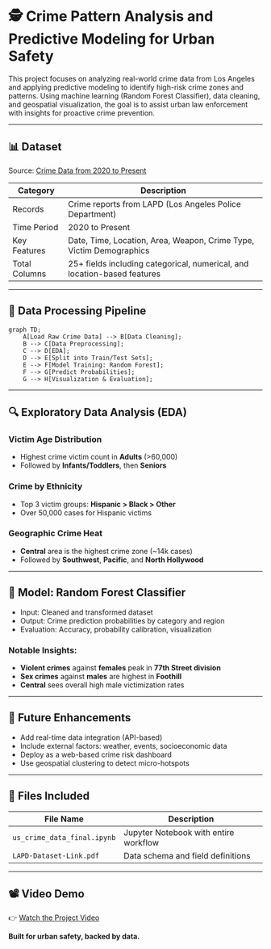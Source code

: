 
# 🕵️ Crime Pattern Analysis and Predictive Modeling for Urban Safety

This project focuses on analyzing real-world crime data from Los Angeles and applying predictive modeling to identify high-risk crime zones and patterns. Using machine learning (Random Forest Classifier), data cleaning, and geospatial visualization, the goal is to assist urban law enforcement with insights for proactive crime prevention.

---

## 📊 Dataset

Source: [Crime Data from 2020 to Present](https://catalog.data.gov/dataset/crime-data-from-2020-to-present)

| Category      | Description                                                              |
| ------------- | ------------------------------------------------------------------------ |
| Records       | Crime reports from LAPD (Los Angeles Police Department)                  |
| Time Period   | 2020 to Present                                                          |
| Key Features  | Date, Time, Location, Area, Weapon, Crime Type, Victim Demographics      |
| Total Columns | 25+ fields including categorical, numerical, and location-based features |

---

## 🧹 Data Processing Pipeline

```mermaid
graph TD;
    A[Load Raw Crime Data] --> B[Data Cleaning];
    B --> C[Data Preprocessing];
    C --> D[EDA];
    D --> E[Split into Train/Test Sets];
    E --> F[Model Training: Random Forest];
    F --> G[Predict Probabilities];
    G --> H[Visualization & Evaluation];
```

---

## 🔍 Exploratory Data Analysis (EDA)

### Victim Age Distribution

- Highest crime victim count in **Adults** (>60,000)
- Followed by **Infants/Toddlers**, then **Seniors**

### Crime by Ethnicity

- Top 3 victim groups: **Hispanic > Black > Other**
- Over 50,000 cases for Hispanic victims

### Geographic Crime Heat

- **Central** area is the highest crime zone (~14k cases)
- Followed by **Southwest**, **Pacific**, and **North Hollywood**

---

## 🤖 Model: Random Forest Classifier

- Input: Cleaned and transformed dataset
- Output: Crime prediction probabilities by category and region
- Evaluation: Accuracy, probability calibration, visualization

### Notable Insights:

- **Violent crimes** against **females** peak in **77th Street division**
- **Sex crimes** against **males** are highest in **Foothill**
- **Central** sees overall high male victimization rates

---

## 🔮 Future Enhancements

- Add real-time data integration (API-based)
- Include external factors: weather, events, socioeconomic data
- Deploy as a web-based crime risk dashboard
- Use geospatial clustering to detect micro-hotspots

---

## 📁 Files Included

| File Name                    | Description                                     |
| ---------------------------- | ----------------------------------------------- |
| `us_crime_data_final.ipynb`  | Jupyter Notebook with entire workflow           |
| `LAPD-Dataset-Link.pdf`      | Data schema and field definitions               |

---

## 📽️ Video Demo

👉 [Watch the Project Video](https://drive.google.com/file/d/1krTlKUT7MfVdPLC-cSG4TxqXvX300dCm/view?usp=sharing)

**Built for urban safety, backed by data.**
